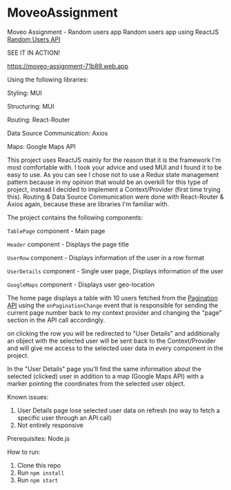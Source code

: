 # MoveoAssignment
Moveo Assignment - Random users app
Random users app using ReactJS [Random Users API](https://randomuser.me/api/)

SEE IT IN ACTION! 

https://moveo-assignment-71b89.web.app


Using the following libraries:

Styling: MUI

Structuring: MUI

Routing: React-Router

Data Source Communication: Axios

Maps: Google Maps API

This project uses ReactJS mainly for the reason that it is the framework I'm most comfortable with.
I took your advice and used MUI and I found it to be easy to use.
As you can see I chose not to use a Redux state management pattern because in my opinion that would be an overkill for this type of project, instead I decided to implement a Context/Provider (first time trying this).
Routing & Data Source Communication were done with React-Router & Axios again, because these are libraries I'm familiar with.

The project contains the following components:

`TablePage` component - Main page

`Header` component - Displays the page title

`UserRow` component - Displays information of the user in a row format

`UserDetails` component - Single user page, Displays information of the user

`GoogleMaps` component - Displays user geo-location

The home page displays a table with 10 users fetched from the [Pagination API](https://randomuser.me/api/?page=3&results=10&seed=abc) using the `onPaginationChange` event that is responsible for sending the current page number back to my context provider and changing the "page" section in the API call accordingly.

on clicking the row you will be redirected to "User Details" and additionally an object with the selected user will be sent back to the Context/Provider and will give me access to the selected user data in every component in the project.

In the "User Details" page you'll find the same information about the selected (clicked) user in addition to a map (Google Maps API) with a marker pointing the coordinates from the selected user object.

Known issues:

1. User Details page lose selected user data on refresh (no way to fetch a specific user through an API call)
2. Not entirely responsive

Prerequisites:
Node.js

How to run:

1. Clone this repo
2. Run `npm install`
3. Run `npm start`
